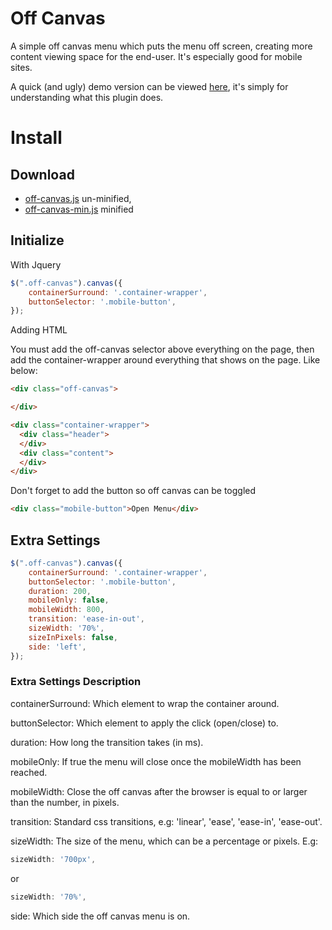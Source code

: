 # Off Canvas
A simple off canvas menu which puts the menu off screen, creating more content viewing space for the end-user. It's especially good for mobile sites.

A quick (and ugly) demo version can be viewed [here](http://itsonlyjames.github.io/off-canvas/), it's simply for understanding what this plugin does. 

# Install
## Download
- [off-canvas.js](https://raw.githubusercontent.com/itsonlyjames/off-canvas/master/src/off-canvas.js) un-minified,
- [off-canvas-min.js](https://raw.githubusercontent.com/itsonlyjames/off-canvas/master/src/min/off-canvas-min.js) minified

## Initialize
With Jquery
```javascript
$(".off-canvas").canvas({
    containerSurround: '.container-wrapper',
    buttonSelector: '.mobile-button',
});
```
Adding HTML

You must add the off-canvas selector above everything on the page, then add the container-wrapper around everything that shows on the page. Like below:
```html
<div class="off-canvas">

</div>

<div class="container-wrapper">
  <div class="header">
  </div>
  <div class="content">
  </div>
</div>
```

Don't forget to add the button so off canvas can be toggled
```html
<div class="mobile-button">Open Menu</div>
```

## Extra Settings
```javascript
$(".off-canvas").canvas({
    containerSurround: '.container-wrapper',
    buttonSelector: '.mobile-button',
    duration: 200,
    mobileOnly: false,
    mobileWidth: 800,
    transition: 'ease-in-out',
    sizeWidth: '70%',
    sizeInPixels: false,
    side: 'left',
});
```

### Extra Settings Description
containerSurround: Which element to wrap the container around.

buttonSelector: Which element to apply the click (open/close) to.

duration: How long the transition takes (in ms).

mobileOnly: If true the menu will close once the mobileWidth has been reached.

mobileWidth: Close the off canvas after the browser is equal to or larger than the number, in pixels.

transition: Standard css transitions, e.g: 'linear', 'ease', 'ease-in', 'ease-out'.

sizeWidth: The size of the menu, which can be a percentage or pixels. E.g: 

```javascript
sizeWidth: '700px',
```
or
```javascript
sizeWidth: '70%',
```

side: Which side the off canvas menu is on.

